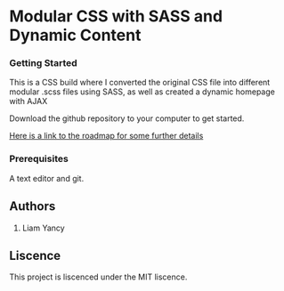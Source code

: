 # Modular CSS with SASS and Dynamic Content

### Getting Started
This is a CSS build where I converted the original CSS file into different modular .scss files using SASS, as well as created a dynamic homepage with AJAX

Download the github repository to your computer to get started.

[Here is a link to the roadmap for some further details](https://docs.google.com/document/d/1B9GlouJ98nOo94xoHG_Ub133D4y9xr-Qk07u8WLlWs8/edit?usp=sharing)

### Prerequisites
A text editor and git.

## Authors
 1. Liam Yancy

## Liscence
This project is liscenced under the MIT liscence.
